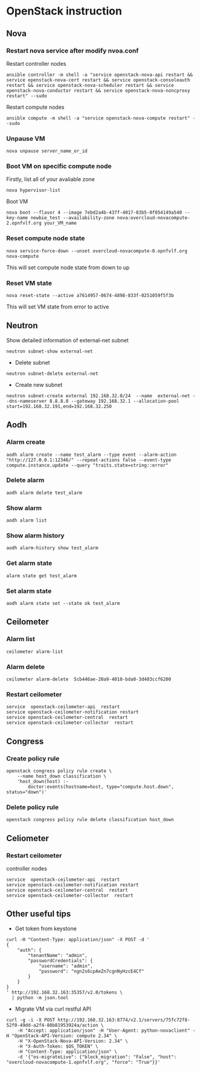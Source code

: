 # OpenStack instruction
## Nova

### Restart nova service after modify nvoa.conf
Restart controller nodes
```shell
ansible controller -m shell -a "service openstack-nova-api restart && service openstack-nova-cert restart && service openstack-consoleauth restart && service openstack-nova-scheduler restart && service openstack-nova-conductor restart && service openstack-nova-noncproxy restart" --sudo
```
Restart compute nodes
```shell
ansible compute -m shell -a "service openstack-nova-compute restart" --sudo 
```

### Unpause VM
```shell
nova unpause server_name_or_id
```
### Boot VM on specific compute node
Firstly, list all of your avaliable zone
```shell
nova hypervisor-list
```
Boot VM
```shell
nova boot --flavor 4 --image 7ebd2a4b-437f-4017-83b5-0f054149a540 --key-name newbie_test --availability-zone nova:overcloud-novacompute-2.opnfvlf.org your_VM_name
```
### Reset compute node state 
```shell
nova service-force-down --unset overcloud-novacompute-0.opnfvlf.org nova-compute
```
This will set compute node state from down to up
### Reset VM state
```shell
nova reset-state --active a7614957-0674-4898-833f-0251059f5f3b
```
This will set VM state from error to active

## Neutron

Show detailed information of external-net subnet
```shell
neutron subnet-show external-net
```
- Delete subnet
```shell
neutron subnet-delete external-net 
```
- Create new subnet
```shell
neutron subnet-create external 192.168.32.0/24  --name  external-net --dns-nameserver 8.8.8.8 --gateway 192.168.32.1 --allocation-pool start=192.168.32.191,end=192.168.32.250  
```

## Aodh

### Alarm create
```shell
aodh alarm create --name test_alarm --type event --alarm-action "http://127.0.0.1:12346/" --repeat-actions false --event-type compute.instance.update --query "traits.state=string::error"
```
### Delete alarm 
```shell
aodh alarm delete test_alarm 
```
### Show alarm 
```shell
aodh alarm list
```
### Show alarm history
```shell
aodh alarm-history show test_alarm 
```
### Get alarm state
```shell
alarm state get test_alarm 
```
### Set alarm state
```shell
aodh alarm state set --state ok test_alarm   
```

## Ceilometer

### Alarm list
```shell
ceilometer alarm-list
```
### Alarm delete
```shell
ceilometer alarm-delete  5cb446ae-20a9-4010-bda0-3d403ccf6200
```
### Restart ceilometer
```shell
service  openstack-ceilometer-api  restart    
service openstack-ceilometer-notification restart
service openstack-ceilometer-central  restart
service openstack-ceilometer-collector  restart
```

## Congress

### Create policy rule
```shell
openstack congress policy rule create \
    --name host_down classification \
    'host_down(host) :-
        doctor:events(hostname=host, type="compute.host.down", status="down")'
```
### Delete policy rule
```shell
openstack congress policy rule delete classification host_down
```

## Celiometer

### Restart ceilometer
controller nodes
```shell
service  openstack-ceilometer-api  restart    
service openstack-ceilometer-notification restart
service openstack-ceilometer-central  restart
service openstack-ceilometer-collector  restart
```

## Other useful tips  
- Get token from keystone
```shell
curl -H "Content-Type: application/json" -X POST -d '
{
    "auth": {
        "tenantName": "admin",
        "passwordCredentials": {
            "username": "admin",
            "password": "ngn2s6cpAeZn7cgnNyHzcE4Cf"
        }
    }
}
' http://192.168.32.163:35357/v2.0/tokens \
  | python -m json.tool
```

- Migrate VM via curl restful API 
```shell
curl -g -i -X POST http://192.168.32.163:8774/v2.1/servers/75fc72f8-52f0-49dd-a2f4-80b81953924a/action \
    -H "Accept: application/json" -H "User-Agent: python-novaclient" -H "OpenStack-API-Version: compute 2.34" \
    -H "X-OpenStack-Nova-API-Version: 2.34" \
    -H "X-Auth-Token: $OS_TOKEN" \
    -H "Content-Type: application/json" \
    -d '{"os-migrateLive": {"block_migration": "False", "host": "overcloud-novacompute-1.opnfvlf.org", "force": "True"}}'
```
